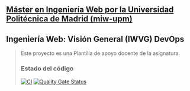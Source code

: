 ## [Máster en Ingeniería Web por la Universidad Politécnica de Madrid (miw-upm)](http://miw.etsisi.upm.es)
## Ingeniería Web: Visión General (IWVG) DevOps
> Este proyecto es una Plantilla de apoyo docente de la asignatura.
> 
> 
> ### Estado del código
> [![CI](https://github.com/juancaguillens01/iwvg-devops-GuillenSoto-JuanCarlos/actions/workflows/ci.yml/badge.svg?branch=develop)](https://github.com/juancaguillens01/iwvg-devops-GuillenSoto-JuanCarlos/actions/workflows/ci.yml)
> [![Quality Gate Status](https://sonarcloud.io/api/project_badges/measure?project=juan-carlos-guillen_iwvg-devops-guillensoto-juancarlos&metric=alert_status)](https://sonarcloud.io/summary/new_code?id=juan-carlos-guillen_iwvg-devops-guillensoto-juancarlos)

